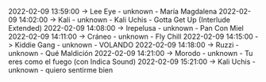 2022-02-09 13:59:00 -> Lee Eye - unknown - María Magdalena
2022-02-09 14:02:00 -> Kali - unknown - Kali Uchis - Gotta Get Up (Interlude Extended)
2022-02-09 14:08:00 -> Irepelusa - unknown - Pan Con Miel
2022-02-09 14:11:00 -> Cráneo - unknown - Fly Chill
2022-02-09 14:15:00 -> Kiddie Gang - unknown - VOLANDO
2022-02-09 14:18:00 -> Ruzzi - unknown - Qué Maldición
2022-02-09 14:21:00 -> Morodo - unknown - Tu eres como el fuego (con Indica Sound)
2022-02-09 15:21:00 -> Kali Uchis - unknown - quiero sentirme bien
